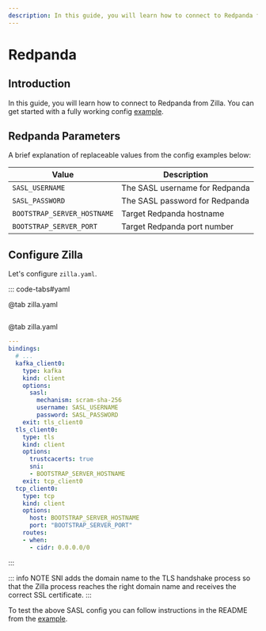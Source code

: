 ```yaml
---
description: In this guide, you will learn how to connect to Redpanda from Zilla
---
```

# Redpanda

## Introduction

In this guide, you will learn how to connect to Redpanda from Zilla. You can get started with a fully working config [example](https://github.com/aklivity/zilla-examples/tree/main/http.redpanda.sasl.scram).

## Redpanda Parameters

A brief explanation of replaceable values from the config examples below:

| Value                       | Description                    |
| --------------------------- | ------------------------------ |
| `SASL_USERNAME`             | The SASL username for Redpanda |
| `SASL_PASSWORD`             | The SASL password for Redpanda |
| `BOOTSTRAP_SERVER_HOSTNAME` | Target Redpanda hostname       |
| `BOOTSTRAP_SERVER_PORT`     | Target Redpanda port number    |

## Configure Zilla

Let's configure `zilla.yaml`.

::: code-tabs#yaml

@tab zilla.yaml

```yaml

```

@tab zilla.yaml

```yaml
---
bindings:
  # ...
  kafka_client0:
    type: kafka
    kind: client
    options:
      sasl:
        mechanism: scram-sha-256
        username: SASL_USERNAME
        password: SASL_PASSWORD
    exit: tls_client0
  tls_client0:
    type: tls
    kind: client
    options:
      trustcacerts: true
      sni:
      - BOOTSTRAP_SERVER_HOSTNAME
    exit: tcp_client0
  tcp_client0:
    type: tcp
    kind: client
    options:
      host: BOOTSTRAP_SERVER_HOSTNAME
      port: "BOOTSTRAP_SERVER_PORT"
    routes:
    - when:
      - cidr: 0.0.0.0/0

```

:::

::: info NOTE
SNI adds the domain name to the TLS handshake process so that the Zilla process reaches the right domain name and receives the correct SSL certificate.
:::

To test the above SASL config you can follow instructions in the README from the [example](https://github.com/aklivity/zilla-examples/tree/main/http.redpanda.sasl.scram).
